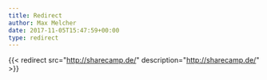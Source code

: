 ```yaml
---
title: Redirect
author: Max Melcher
date: 2017-11-05T15:47:59+00:00
type: redirect
---
```

{{< redirect src="http://sharecamp.de/" description="http://sharecamp.de/" >}}
